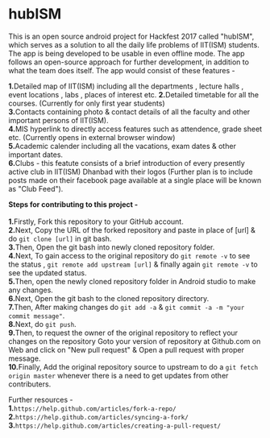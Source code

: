 # hubISM
This is an open source android project for Hackfest 2017 called "hubISM", which serves as a solution to all the daily life problems of IIT(ISM) students. The app is being developed to be usable in even offline mode. The app follows an open-source approach for further development, in addition to what the team does itself. 
The app would consist of these features -

<b>1.</b>Detailed map of IIT(ISM) including all the departments , lecture halls , event locations , labs , places of interest etc.
<b>2.</b>Detailed timetable for all the courses. (Currently for only first year students)  
<b>3.</b>Contacts containing photo &amp; contact details of all the faculty and other important persons of IIT(ISM).  
<b>4.</b>MIS hyperlink to directly access features such as attendence, grade sheet etc. (Currently opens in external browser window)<br />
<b>5.</b>Academic calender including all the vacations, exam dates &amp; other important dates.  
<b>6.</b>Clubs - this featute consists of a brief introduction of every presently active club in IIT(ISM) Dhanbad with their logos (Further plan is to include posts made on their facebook page available at a single place will be known as "Club Feed").

<b>Steps for contributing to this project -</b><br /><br />
<b>1.</b>Firstly, Fork this repository to your GitHub account.<br />
<b>2.</b>Next, Copy the URL of the forked repository and paste in place of [url] & do ```git clone [url]``` in git bash.<br />
<b>3.</b>Then, Open the git bash into newly cloned repository folder.<br />
<b>4.</b>Next, To gain access to the original repository do ```git remote -v``` to see the status , ```git remote add upstream [url]``` & finally again ```git remote -v``` to see the updated status.<br />
<b>5.</b>Then, open the newly cloned repository folder in Android studio to make any changes.<br />
<b>6.</b>Next, Open the git bash to the cloned repository directory.<br />
<b>7.</b>Then, After making changes do ```git add -a``` & ```git commit -a -m "your commit message"```.<br />
<b>8.</b>Next, do ```git push```.<br />
<b>9.</b>Then, to request the owner of the original repository to reflect your changes on the repository Goto your version of repository at Github.com on Web and click on "New pull request" & Open a pull request with proper message.<br />
<b>10.</b>Finally, Add the original repository source to upstream to do a ```git fetch origin master``` whenever there is a need to get updates from other contributers.

Further resources - <br />
<b>1.</b>```https://help.github.com/articles/fork-a-repo/```<br />
<b>2.</b>```https://help.github.com/articles/syncing-a-fork/```<br />
<b>3.</b>```https://help.github.com/articles/creating-a-pull-request/```
